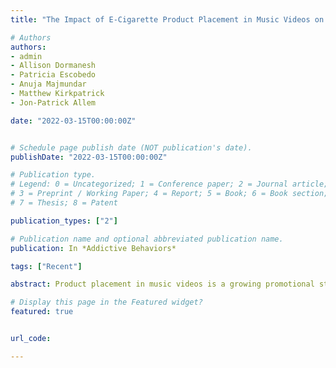 ```yaml
---
title: "The Impact of E-Cigarette Product Placement in Music Videos on Susceptibility to Use E-Cigarettes among Young Adults: An Experimental Investigation"

# Authors
authors:
- admin
- Allison Dormanesh
- Patricia Escobedo
- Anuja Majmundar
- Matthew Kirkpatrick
- Jon-Patrick Allem

date: "2022-03-15T00:00:00Z"


# Schedule page publish date (NOT publication's date).
publishDate: "2022-03-15T00:00:00Z"

# Publication type.
# Legend: 0 = Uncategorized; 1 = Conference paper; 2 = Journal article;
# 3 = Preprint / Working Paper; 4 = Report; 5 = Book; 6 = Book section;
# 7 = Thesis; 8 = Patent

publication_types: ["2"]

# Publication name and optional abbreviated publication name.
publication: In *Addictive Behaviors*

tags: ["Recent"]

abstract: Product placement in music videos is a growing promotional strategy. This study examined the impact of e-cigarette product placement and imagery in music videos on susceptibility to use e-cigarettes among young adults.

# Display this page in the Featured widget?
featured: true


url_code: 

---
```

